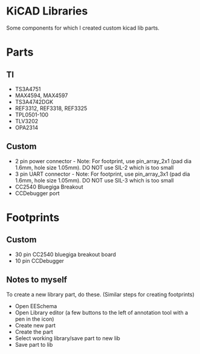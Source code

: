 KiCAD Libraries
===============

Some components for which I created custom kicad lib parts.

Parts
=====

TI
--

- TS3A4751
- MAX4594, MAX4597
- TS3A4742DGK
- REF3312, REF3318, REF3325
- TPL0501-100
- TLV3202
- OPA2314

Custom
------

- 2 pin power connector - Note: For footprint, use pin_array_2x1 (pad dia 1.6mm, hole size 1.05mm). DO NOT use SIL-2 which is too small
- 3 pin UART connector - Note: For footprint, use pin_array_3x1 (pad dia 1.6mm, hole size 1.05mm). DO NOT use SIL-3 which is too small
- CC2540 Bluegiga Breakout
- CCDebugger port

Footprints
==========

Custom
-------

- 30 pin CC2540 bluegiga breakout board
- 10 pin CCDebugger

Notes to myself
--------------

To create a new library part, do these. (Similar steps for creating footprints)

- Open EESchema
- Open Library editor (a few buttons to the left of annotation tool with a pen in the icon)
- Create new part
- Create the part
- Select working library/save part to new lib
- Save part to lib